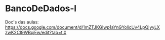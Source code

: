 # BancoDeDados-I

Doc's das aulas:
  https://docs.google.com/document/d/1mZTJKGIwp1aYnGYolicUv4LpQIyyLXzwK2CI9WBxjEw/edit?tab=t.0
